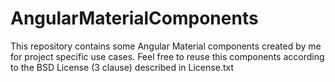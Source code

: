 # AngularMaterialComponents

This repository contains some Angular Material components created by me for project specific use cases.
Feel free to reuse this components according to the BSD License (3 clause) described in License.txt
